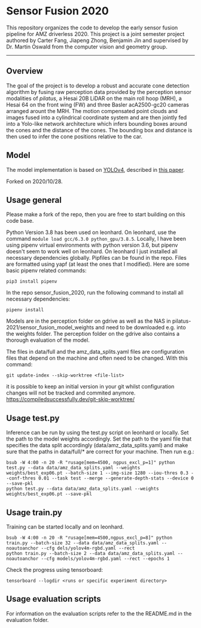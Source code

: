 # Sensor Fusion 2020

This repository organizes the code to develop the early sensor fusion pipeline for AMZ driverless 2020. This project is a joint semester project authored by Carter Fang, Jiapeng Zhong, Benjamin Jin and supervised by Dr. Martin Oswald from the computer vision and geometry group.

---
## Overview

The goal of the project is to develop a robust and accurate cone detection algorithm by fusing raw perception data provided by the perception sensor modalities of *pilatus*, a Hesai 20B LiDAR on the main roll hoop (MRH), a Hesai 64 on the front wing (FW) and three Basler acA2500-gc20 cameras arranged arount the MRH. The motion compensated point clouds and images fused into a cylindrical coordinate system and are then jointly fed into a Yolo-like network architecture which infers bounding boxes around the cones and the distance of the cones. The bounding box and distance is then used to infer the cone positions relative to the car. 

## Model
The model implementation is based on 
[YOLOv4](https://github.com/WongKinYiu/PyTorch_YOLOv4), 
described in [this paper](https://arxiv.org/abs/2004.10934).

Forked on 2020/10/28.

## Usage general 
Please make a fork of the repo, then you are free to start building on this code base. 

Python Version 3.8 has been used on leonhard. On leonhard, use the command ```module load gcc/6.3.0 python_gpu/3.8.5```. Locally, I have been using pipenv virtual environments with python version 3.6, but pipenv doesn't seem to work well on leonhard. On leonhard I just installed all necessary dependencies globally. Pipfiles can be found in the repo. Files are formatted using yapf (at least the ones that I modified). Here are some basic pipenv related commands:
```
pip3 install pipenv

```
In the repo sensor_fusion_2020, run the following command to install all necessary dependencies:
```
pipenv install
```

Models are in the perception folder on gdrive as well as the NAS in pilatus-2021/sensor_fusion_model_weights and need to be downloaded e.g. into the weights folder. The perception folder on the gdrive also contains a thorough evaluation of the model. 

The files in data/full and the amz_data_splits.yaml files are configuration files that depend on the machine and often need to be changed. With this command:
```
git update-index --skip-worktree <file-list>
```
it is possible to keep an initial version in your git whilst configuration changes will not be tracked and commited anymore. 
https://compiledsuccessfully.dev/git-skip-worktree/
## Usage test.py
Inference can be run by using the test.py script on leonhard or locally. Set the path to the model weights accordingly. Set the path to the yaml file that specifies the data split accordingly (data/amz_data_splits.yaml) and make sure that the paths in data/full/* are correct for your machine. Then run e.g.:
```
bsub -W 4:00 -n 20 -R "rusage[mem=4500, ngpus_excl_p=1]" python test.py --data data/amz_data_splits.yaml --weights weights/best_exp06.pt --batch-size 1 --img-size 1280 --iou-thres 0.3 --conf-thres 0.01 --task test --merge --generate-depth-stats --device 0 --save-pkl
python test.py --data data/amz_data_splits.yaml --weights weights/best_exp06.pt --save-pkl

```
## Usage train.py
Training can be started locally and on leonhard.
```
bsub -W 4:00 -n 20 -R "rusage[mem=4500,ngpus_excl_p=8]" python train.py --batch-size 32 --data data/amz_data_splits.yaml --noautoanchor --cfg dels/yolov4m-rgbd.yaml --rect
python train.py --batch-size 2 --data data/amz_data_splits.yaml --noautoanchor --cfg models/yolov4m-rgbd.yaml --rect --epochs 1
```
Check the progress using tensorboard:
```
tensorboard --logdir <runs or specific experiment directory>
```

## Usage evaluation scripts
For information on the evaluation scripts refer to the the README.md in the evaluation folder.